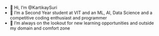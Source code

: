 - 👋 Hi, I’m @KartikaySuri
- 👀 I’m a Second Year student at VIT and an ML, AI, Data Science and a competitive coding enthusiast and programmer
- 💞️ I’m always on the lookout for new learning opportunities and outside my domain and comfort zone

<!---
KartikaySuri/KartikaySuri is a ✨ special ✨ repository because its `README.md` (this file) appears on your GitHub profile.
You can click the Preview link to take a look at your changes.
--->

